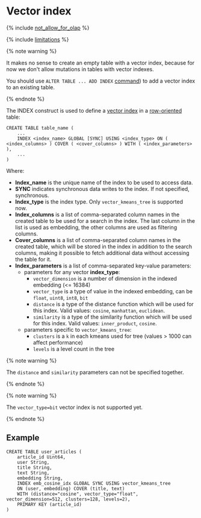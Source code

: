 # Vector index

{% include [not_allow_for_olap](../../../../_includes/not_allow_for_olap_note.md) %}

{% include [limitations](../../../../_includes/vector_index_limitations.md) %}

{% note warning %}

It makes no sense to create an empty table with a vector index, because for now we don't allow mutations in tables with vector indexes.

You should use `ALTER TABLE ... ADD INDEX` [command](../alter_table/indexes.md)) to add a vector index to an existing table.

{% endnote %}

The INDEX construct is used to define a [vector index](../../../../concepts/glossary.md#vector-index) in a [row-oriented](../../../../concepts/datamodel/table.md#row-oriented-tables) table:

```yql
CREATE TABLE table_name (
    ...
    INDEX <index_name> GLOBAL [SYNC] USING <index_type> ON ( <index_columns> ) COVER ( <cover_columns> ) WITH ( <index_parameters> ),
    ...
)
```

Where:

* **Index_name** is the unique name of the index to be used to access data.
* **SYNC** indicates synchronous data writes to the index. If not specified, synchronous.
* **Index_type** is the index type. Only `vector_kmeans_tree` is supported now.
* **Index_columns** is a list of comma-separated column names in the created table to be used for a search in the index. The last column in the list is used as embedding, the other columns are used as filtering columns.
* **Cover_columns** is a list of comma-separated column names in the created table, which will be stored in the index in addition to the search columns, making it possible to fetch additional data without accessing the table for it.
* **Index_parameters** is a list of comma-separated key-value parameters:
    * parameters for any vector **index_type**:
        * `vector_dimension` is a number of dimension in the indexed embedding (<= 16384)
        * `vector_type` is a type of value in the indexed embedding, can be `float`, `uint8`, `int8`, `bit`
        * `distance` is a type of the distance function which will be used for this index. Valid values: `cosine`, `manhattan`, `euclidean`.
        * `similarity` is a type of the similarity function which will be used for this index. Valid values: `inner_product`, `cosine`.
    * parameters specific to `vector_kmeans_tree`:
        * `clusters` is a `k` in each kmeans used for tree (values > 1000 can affect performance)
        * `levels` is a level count in the tree


{% note warning %}

The `distance` and `similarity` parameters can not be specified together.

{% endnote %}


{% note warning %}

The `vector_type=bit` vector index is not supported yet.

{% endnote %}

## Example

```yql
CREATE TABLE user_articles (
    article_id Uint64,
    user String,
    title String,
    text String,
    embedding String,
    INDEX emb_cosine_idx GLOBAL SYNC USING vector_kmeans_tree 
    ON (user, embedding) COVER (title, text) 
    WITH (distance="cosine", vector_type="float", vector_dimension=512, clusters=128, levels=2),
    PRIMARY KEY (article_id)
)
```
